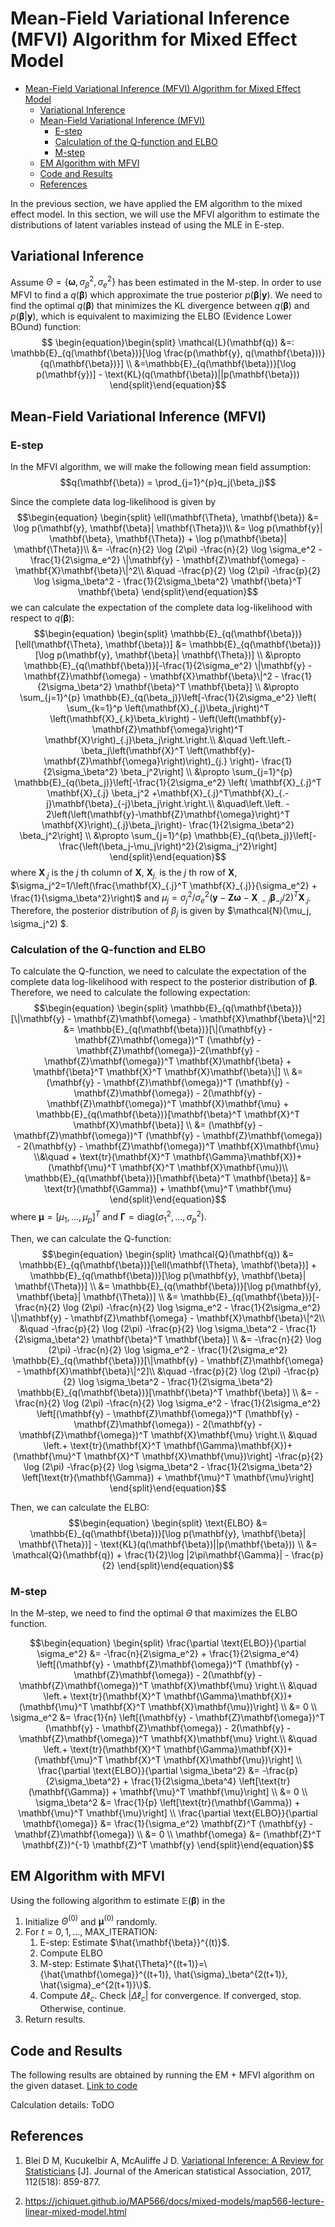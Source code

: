 # Mean-Field Variational Inference (MFVI) Algorithm for Mixed Effect Model
- [Mean-Field Variational Inference (MFVI) Algorithm for Mixed Effect Model](#mean-field-variational-inference-mfvi-algorithm-for-mixed-effect-model)
  - [Variational Inference](#variational-inference)
  - [Mean-Field Variational Inference (MFVI)](#mean-field-variational-inference-mfvi)
    - [E-step](#e-step)
    - [Calculation of the Q-function and ELBO](#calculation-of-the-q-function-and-elbo)
    - [M-step](#m-step)
  - [EM Algorithm with MFVI](#em-algorithm-with-mfvi)
  - [Code and Results](#code-and-results)
  - [References](#references)

In the previous section, we have applied the EM algorithm to the mixed effect model. In this section, we will use the MFVI algorithm to estimate the distributions of latent variables instead of using the MLE in E-step.

## Variational Inference
Assume $\Theta=\{\mathbf{\omega}, \sigma_\beta^2, \sigma_e^2\}$ has been estimated in the M-step. In order to use MFVI to find a $q(\mathbf{\beta})$ which approximate the true posterior $p(\mathbf{\beta}|\mathbf{y})$. We need to find the optimal $q(\mathbf{\beta})$ that minimizes the KL divergence between $q(\mathbf{\beta})$ and $p(\mathbf{\beta}|\mathbf{y})$, which is equivalent to maximizing the ELBO (Evidence Lower BOund) function:
$$
\begin{equation}\begin{split}
\mathcal{L}(\mathbf{q}) &=: \mathbb{E}_{q(\mathbf{\beta})}[\log \frac{p(\mathbf{y}, q(\mathbf{\beta}))}{q(\mathbf{\beta})}] \\
&=\mathbb{E}_{q(\mathbf{\beta})}[\log p(\mathbf{y})] - \text{KL}(q(\mathbf{\beta})||p(\mathbf{\beta}))
\end{split}\end{equation}$$


## Mean-Field Variational Inference (MFVI)
### E-step
In the MFVI algorithm, we will make the following mean field assumption: $$q(\mathbf{\beta}) = \prod_{j=1}^{p}q_j(\beta_j)$$

Since the complete data log-likelihood is given by
$$\begin{equation}
\begin{split}
\ell(\mathbf{\Theta}, \mathbf{\beta}) &= \log p(\mathbf{y}, \mathbf{\beta}| \mathbf{\Theta})\\
&= \log p(\mathbf{y}| \mathbf{\beta}, \mathbf{\Theta}) + \log p(\mathbf{\beta}| \mathbf{\Theta})\\
&= -\frac{n}{2} \log (2\pi) -\frac{n}{2} \log \sigma_e^2 - \frac{1}{2\sigma_e^2} \|\mathbf{y} - \mathbf{Z}\mathbf{\omega} - \mathbf{X}\mathbf{\beta}\|^2\\
&\quad -\frac{p}{2} \log (2\pi) -\frac{p}{2} \log \sigma_\beta^2 - \frac{1}{2\sigma_\beta^2} \mathbf{\beta}^T \mathbf{\beta}
\end{split}\end{equation}$$
we can calculate the expectation of the complete data log-likelihood with respect to $q(\mathbf{\beta})$:
$$\begin{equation}
\begin{split}
\mathbb{E}_{q(\mathbf{\beta})}[\ell(\mathbf{\Theta}, \mathbf{\beta})] &= \mathbb{E}_{q(\mathbf{\beta})}[\log p(\mathbf{y}, \mathbf{\beta}| \mathbf{\Theta})] \\
&\propto \mathbb{E}_{q(\mathbf{\beta})}[-\frac{1}{2\sigma_e^2} \|\mathbf{y} - \mathbf{Z}\mathbf{\omega} - \mathbf{X}\mathbf{\beta}\|^2 - \frac{1}{2\sigma_\beta^2} \mathbf{\beta}^T \mathbf{\beta}] \\
&\propto \sum_{j=1}^{p} \mathbb{E}_{q(\beta_j)}\left[-\frac{1}{2\sigma_e^2} \left( \sum_{k=1}^p \left(\mathbf{X}_{.j}\beta_j\right)^T \left(\mathbf{X}_{.k}\beta_k\right) - \left(\left(\mathbf{y}-\mathbf{Z}\mathbf{\omega}\right)^T \mathbf{X}\right)_{.j}\beta_j\right.\right.\\
&\quad \left.\left.-\beta_j\left(\mathbf{X}^T \left(\mathbf{y}-\mathbf{Z}\mathbf{\omega}\right)\right)_{j.} \right)- \frac{1}{2\sigma_\beta^2} \beta_j^2\right] \\
&\propto \sum_{j=1}^{p} \mathbb{E}_{q(\beta_j)}\left[-\frac{1}{2\sigma_e^2} \left( \mathbf{X}_{.j}^T \mathbf{X}_{.j} \beta_j^2 +\mathbf{X}_{.j}^T\mathbf{X}_{.-j}\mathbf{\beta}_{-j}\beta_j\right.\right.\\
&\quad\left.\left. - 2\left(\left(\mathbf{y}-\mathbf{Z}\mathbf{\omega}\right)^T \mathbf{X}\right)_{.j}\beta_j\right)- \frac{1}{2\sigma_\beta^2} \beta_j^2\right] \\
&\propto \sum_{j=1}^{p} \mathbb{E}_{q(\beta_j)}\left[-\frac{\left(\beta_j-\mu_j\right)^2}{2\sigma_j^2}\right]
\end{split}\end{equation}$$
where $\mathbf{X}_{.j}$ is the $j$ th column of $\mathbf{X}$, $\mathbf{X}_{j.}$ is the $j$ th row of $\mathbf{X}$, $\sigma_j^2=1/\left(\frac{\mathbf{X}_{.j}^T \mathbf{X}_{.j}}{\sigma_e^2} + \frac{1}{\sigma_\beta^2}\right)$ and $\mu_j=\sigma_j^2/\sigma_e^2 \left(\mathbf{y}-\mathbf{Z}\mathbf{\omega} -\mathbf{X}_{.-j}\mathbf{\beta}_{-j}/2\right)^T\mathbf{X}_{.j}$. Therefore, the posterior distribution of $\beta_j$ is given by $\mathcal{N}(\mu_j, \sigma_j^2) $.


### Calculation of the Q-function and ELBO
To calculate the Q-function, we need to calculate the expectation of the complete data log-likelihood with respect to the posterior distribution of $\mathbf{\beta}$. Therefore, we need to calculate the following expectation:
$$\begin{equation}
\begin{split}
\mathbb{E}_{q(\mathbf{\beta})}[\|\mathbf{y} - \mathbf{Z}\mathbf{\omega} - \mathbf{X}\mathbf{\beta}\|^2] &= \mathbb{E}_{q(\mathbf{\beta})}[\|(\mathbf{y} - \mathbf{Z}\mathbf{\omega})^T (\mathbf{y} - \mathbf{Z}\mathbf{\omega})-2(\mathbf{y} - \mathbf{Z}\mathbf{\omega})^T \mathbf{X}\mathbf{\beta} + \mathbf{\beta}^T \mathbf{X}^T \mathbf{X}\mathbf{\beta}\|] \\
&= (\mathbf{y} - \mathbf{Z}\mathbf{\omega})^T (\mathbf{y} - \mathbf{Z}\mathbf{\omega}) - 2(\mathbf{y} - \mathbf{Z}\mathbf{\omega})^T \mathbf{X}\mathbf{\mu} + \mathbb{E}_{q(\mathbf{\beta})}[\mathbf{\beta}^T \mathbf{X}^T \mathbf{X}\mathbf{\beta}] \\
&= (\mathbf{y} - \mathbf{Z}\mathbf{\omega})^T (\mathbf{y} - \mathbf{Z}\mathbf{\omega}) - 2(\mathbf{y} - \mathbf{Z}\mathbf{\omega})^T \mathbf{X}\mathbf{\mu} \\&\quad + \text{tr}(\mathbf{X}^T \mathbf{\Gamma}\mathbf{X})+ (\mathbf{\mu}^T \mathbf{X}^T \mathbf{X}\mathbf{\mu})\\
\mathbb{E}_{q(\mathbf{\beta})}[\mathbf{\beta}^T \mathbf{\beta}] &= \text{tr}(\mathbf{\Gamma}) + \mathbf{\mu}^T \mathbf{\mu}
\end{split}\end{equation}$$
where $\mathbf{\mu}=[\mu_1, \dots, \mu_p]^T$ and $\mathbf{\Gamma}=\text{diag}(\sigma_1^2, \dots, \sigma_p^2)$.

Then, we can calculate the Q-function:
$$\begin{equation}
\begin{split}
\mathcal{Q}(\mathbf{q}) &= \mathbb{E}_{q(\mathbf{\beta})}[\ell(\mathbf{\Theta}, \mathbf{\beta})] + \mathbb{E}_{q(\mathbf{\beta})}[\log p(\mathbf{y}, \mathbf{\beta}| \mathbf{\Theta})] \\
&= \mathbb{E}_{q(\mathbf{\beta})}[\log p(\mathbf{y}, \mathbf{\beta}| \mathbf{\Theta})] \\
&= \mathbb{E}_{q(\mathbf{\beta})}[-\frac{n}{2} \log (2\pi) -\frac{n}{2} \log \sigma_e^2 - \frac{1}{2\sigma_e^2} \|\mathbf{y} - \mathbf{Z}\mathbf{\omega} - \mathbf{X}\mathbf{\beta}\|^2\\
&\quad -\frac{p}{2} \log (2\pi) -\frac{p}{2} \log \sigma_\beta^2 - \frac{1}{2\sigma_\beta^2} \mathbf{\beta}^T \mathbf{\beta}] \\
&= -\frac{n}{2} \log (2\pi) -\frac{n}{2} \log \sigma_e^2 - \frac{1}{2\sigma_e^2} \mathbb{E}_{q(\mathbf{\beta})}[\|\mathbf{y} - \mathbf{Z}\mathbf{\omega} - \mathbf{X}\mathbf{\beta}\|^2]\\
&\quad -\frac{p}{2} \log (2\pi) -\frac{p}{2} \log \sigma_\beta^2 - \frac{1}{2\sigma_\beta^2} \mathbb{E}_{q(\mathbf{\beta})}[\mathbf{\beta}^T \mathbf{\beta}] \\
&= -\frac{n}{2} \log (2\pi) -\frac{n}{2} \log \sigma_e^2 - \frac{1}{2\sigma_e^2} \left[(\mathbf{y} - \mathbf{Z}\mathbf{\omega})^T (\mathbf{y} - \mathbf{Z}\mathbf{\omega}) - 2(\mathbf{y} - \mathbf{Z}\mathbf{\omega})^T \mathbf{X}\mathbf{\mu} \right.\\
&\quad \left.+ \text{tr}(\mathbf{X}^T \mathbf{\Gamma}\mathbf{X})+ (\mathbf{\mu}^T \mathbf{X}^T \mathbf{X}\mathbf{\mu})\right] -\frac{p}{2} \log (2\pi) -\frac{p}{2} \log \sigma_\beta^2 - \frac{1}{2\sigma_\beta^2} \left[\text{tr}(\mathbf{\Gamma}) + \mathbf{\mu}^T \mathbf{\mu}\right]
\end{split}\end{equation}$$

Then, we can calculate the ELBO:
$$\begin{equation}
\begin{split}
\text{ELBO} &= \mathbb{E}_{q(\mathbf{\beta})}[\log p(\mathbf{y}, \mathbf{\beta}| \mathbf{\Theta})] - \text{KL}(q(\mathbf{\beta})||p(\mathbf{\beta})) \\
&= \mathcal{Q}(\mathbf{q}) + \frac{1}{2}\log |2\pi\mathbf{\Gamma}| - \frac{p}{2}
\end{split}\end{equation}$$


### M-step
In the M-step, we need to find the optimal $\Theta$ that maximizes the ELBO function. 

$$\begin{equation}
\begin{split}
\frac{\partial \text{ELBO}}{\partial \sigma_e^2} &= -\frac{n}{2\sigma_e^2} + \frac{1}{2\sigma_e^4} \left[(\mathbf{y} - \mathbf{Z}\mathbf{\omega})^T (\mathbf{y} - \mathbf{Z}\mathbf{\omega}) - 2(\mathbf{y} - \mathbf{Z}\mathbf{\omega})^T \mathbf{X}\mathbf{\mu} \right.\\
&\quad \left.+ \text{tr}(\mathbf{X}^T \mathbf{\Gamma}\mathbf{X})+ (\mathbf{\mu}^T \mathbf{X}^T \mathbf{X}\mathbf{\mu})\right] \\
&= 0 \\
\sigma_e^2 &= \frac{1}{n} \left[(\mathbf{y} - \mathbf{Z}\mathbf{\omega})^T (\mathbf{y} - \mathbf{Z}\mathbf{\omega}) - 2(\mathbf{y} - \mathbf{Z}\mathbf{\omega})^T \mathbf{X}\mathbf{\mu} \right.\\
&\quad \left.+ \text{tr}(\mathbf{X}^T \mathbf{\Gamma}\mathbf{X})+ (\mathbf{\mu}^T \mathbf{X}^T \mathbf{X}\mathbf{\mu})\right] \\
\frac{\partial \text{ELBO}}{\partial \sigma_\beta^2} &= -\frac{p}{2\sigma_\beta^2} + \frac{1}{2\sigma_\beta^4} \left[\text{tr}(\mathbf{\Gamma}) + \mathbf{\mu}^T \mathbf{\mu}\right] \\
&= 0 \\
\sigma_\beta^2 &= \frac{1}{p} \left[\text{tr}(\mathbf{\Gamma}) + \mathbf{\mu}^T \mathbf{\mu}\right] \\
\frac{\partial \text{ELBO}}{\partial \mathbf{\omega}} &= \frac{1}{\sigma_e^2} \mathbf{Z}^T (\mathbf{y} - \mathbf{Z}\mathbf{\omega}) \\
&= 0 \\
\mathbf{\omega} &= (\mathbf{Z}^T \mathbf{Z})^{-1} \mathbf{Z}^T \mathbf{y}
\end{split}\end{equation}$$



## EM Algorithm with MFVI
Using the following algorithm to estimate $\mathbb{E}(\mathbf{\beta})$ in the 

1. Initialize $\Theta^{(0)}$ and $\mathbf{\mu}^{(0)}$ randomly.
2. For $t = 0, 1, \dots$, MAX_ITERATION:
   1. E-step: Estimate $\hat{\mathbf{\beta}}^{(t)}$.
   2. Compute $\text{ELBO}$
   3. M-step: Estimate $\hat{\Theta}^{(t+1)}=\{\hat{\mathbf{\omega}}^{(t+1)}, \hat{\sigma}_\beta^{2(t+1)}, \hat{\sigma}_e^{2(t+1)}\}$.
   4. Compute $\Delta \ell_c$. Check $|\Delta \ell_c|$ for convergence. If converged, stop. Otherwise, continue.
3. Return results.

## Code and Results
The following results are obtained by running the EM + MFVI algorithm on the given dataset.
[Link to code](https://lucajiang.github.io/Mixed-Effect-Model-Numerical-Algorithm/mfvi_result)

Calculation details:
ToDO

## References
1.  Blei D M, Kucukelbir A, McAuliffe J D. [Variational Inference: A Review for Statisticians](https://arxiv.org/pdf/1601.00670.pdf) [J]. Journal of the American statistical Association, 2017, 112(518): 859-877.

2. https://jchiquet.github.io/MAP566/docs/mixed-models/map566-lecture-linear-mixed-model.html


